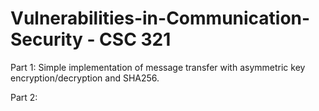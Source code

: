 # Vulnerabilities-in-Communication-Security - CSC 321 <br>

Part 1: Simple implementation of message transfer with asymmetric key encryption/decryption and SHA256. <br>

Part 2: 
